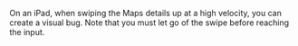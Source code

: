 On an iPad, when swiping the Maps details up at a high velocity, you can
create a visual bug. Note that you must let go of the swipe before
reaching the input.
